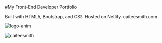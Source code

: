 #My Front-End Developer Portfolio

Built with HTML5, Bootstrap, and CSS. Hosted on Netlify.
caiteesmith.com

![logo-anim](https://user-images.githubusercontent.com/7319667/227025874-89e8b2dc-8ceb-4d9f-8c9f-7b0b57264a5b.svg)

![caiteesmith](https://user-images.githubusercontent.com/7319667/227025891-0ca6fdda-a1ca-4d9c-90ee-9c1dda41c4f0.png)
